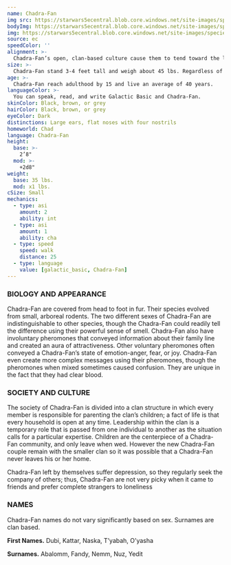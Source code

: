 ```yaml
---
name: Chadra-Fan
img src: https://starwars5ecentral.blob.core.windows.net/site-images/species/species_chadra-fan.png
bodyImg: https://starwars5ecentral.blob.core.windows.net/site-images/species/species_chadra-fan.png
img: https://starwars5ecentral.blob.core.windows.net/site-images/species/species_chadra-fan.png
source: ec
speedColor: ''
alignment: >-
  Chadra-Fan’s open, clan-based culture cause them to tend toward the light side, though there are exceptions.
size: >-
  Chadra-Fan stand 3-4 feet tall and weigh about 45 lbs. Regardless of your position in that range, your size is Small.
age: >-
  Chadra-Fan reach adulthood by 15 and live an average of 40 years.
languageColor: >-
  You can speak, read, and write Galactic Basic and Chadra-Fan. 
skinColor: Black, brown, or grey
hairColor: Black, brown, or grey
eyeColor: Dark
distinctions: Large ears, flat noses with four nostrils
homeworld: Chad
language: Chadra-Fan
height:
  base: >-
    2’8"
  mod: >-
    +2d8"
weight:
  base: 35 lbs.
  mod: x1 lbs.
cSize: Small
mechanics:
  - type: asi
    amount: 2
    ability: int
  - type: asi
    amount: 1
    ability: cha
  - type: speed
    speed: walk
    distance: 25
  - type: language
    value: [galactic_basic, Chadra-Fan]
---
```

### BIOLOGY AND APPEARANCE
Chadra-Fan are covered from head to foot in fur. Their species evolved from small, arboreal rodents. The two different sexes of Chadra-Fan are indistinguishable to other species, though the Chadra-Fan could readily tell the difference using their powerful sense of smell. Chadra-Fan also have involuntary pheromones that conveyed information about their family line and created an aura of attractiveness. Other voluntary pheromones often conveyed a Chadra-Fan’s state of emotion-anger, fear, or joy. Chadra-Fan even create more complex messages using their pheromones, though the pheromones when mixed sometimes caused confusion. They are unique in the fact that they had clear blood.

### SOCIETY AND CULTURE
The society of Chadra-Fan is divided into a clan structure in which every member is responsible for parenting the clan’s children; a fact of life is that every household is open at any time. Leadership within the clan is a temporary role that is passed from one individual to another as the situation calls for a particular expertise. Children are the centerpiece of a Chadra-Fan community, and only leave when wed. However the new Chadra-Fan couple remain with the smaller clan so it was possible that a Chadra-Fan never leaves his or her home.

Chadra-Fan left by themselves suffer depression, so they regularly seek the company of others; thus, Chadra-Fan are not very picky when it came to friends and prefer complete strangers to loneliness

### NAMES
Chadra-Fan names do not vary significantly based on sex. Surnames are clan based.

__First Names.__ Dubi, Kattar, Naska, T’yabah, O’yasha

__Surnames.__ Abalomm, Fandy, Nemm, Nuz, Yedit



    